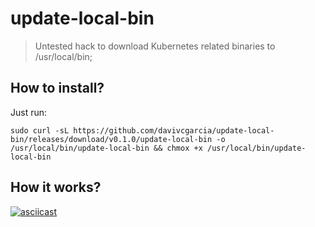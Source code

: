 # update-local-bin
> Untested hack to download Kubernetes related binaries to /usr/local/bin;

## How to install?

Just run:

`sudo curl -sL https://github.com/davivcgarcia/update-local-bin/releases/download/v0.1.0/update-local-bin -o /usr/local/bin/update-local-bin && chmox +x /usr/local/bin/update-local-bin`

## How it works?

[![asciicast](https://asciinema.org/a/ZAQ5DeKLNhvS1LRCXQHi6yqNC.svg)](https://asciinema.org/a/ZAQ5DeKLNhvS1LRCXQHi6yqNC)
